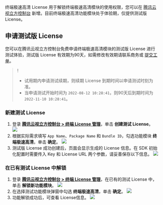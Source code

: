 终端极速高清 License 用于解锁终端极速高清模块的使用权限，您可以在 [腾讯云视立方控制台](https://console.cloud.tencent.com/vcube) 新增。目前终端极速高清功能模块处于体验期，仅提供测试版 License。

## 申请测试版  License
您可以在腾讯云视立方控制台免费申请终端极速高清模块的测试版 License 进行测试体验，测试版 License 有效期为90天，如需修改有效期请联系商务或 [提交工单](https://console.cloud.tencent.com/workorder/category)。

> !
> - 试用期内申请测试续期，则续期 License 到期时间以申请测试时刻为准。
> - 当申请测试开始时间为 `2022-08-12 10:28:41`，则90天后到期时间为 `2022-11-10 10:28:41`。


### 新建测试 License
1. 登录 [**腾讯云视立方控制台 > 终端 License 管理**](https://console.cloud.tencent.com/vcube)，单击 **创建测试 License**。
![](https://qcloudimg.tencent-cloud.cn/raw/4d63d6f14f82ba1775083ed461c5f5db.png)
2. 根据实际需求填写 `App Name`、`Package Name` 和 `Bundle ID`，勾选功能模块 **终端极速高清**，单击 **确定**。
![](https://qcloudimg.tencent-cloud.cn/raw/ce2a413e28a240a2cb8752bfbeb0df18.png)
3. 测试版  License 成功创建后，页面会显示生成的  License 信息。在 SDK 初始化配置时需要传入 Key 和  License URL 两个参数，请妥善保存以下信息。
![](https://qcloudimg.tencent-cloud.cn/raw/ad909b6f00b8c5aa133859e6973b9b84.png)

### 在已有测试 License 中解锁
1. 登录 [**腾讯云视立方控制台 > 终端 License 管理**](https://console.cloud.tencent.com/vcube)，在已有的测试 License 中，单击 **解锁新功能模块**。
![](https://qcloudimg.tencent-cloud.cn/raw/db1f40ceb19a2d38277318940d77b754.png)
2. 在选择测试功能模块弹窗中勾选 **终端极速高清**，单击 **确定**。
![](https://qcloudimg.tencent-cloud.cn/raw/cfef56972ff2c191cf41353fbfd25781.png)
3. 功能解锁成功后，可查看 License信息。
![](https://qcloudimg.tencent-cloud.cn/raw/063579303f45dfb626834af643df0eea.png)

